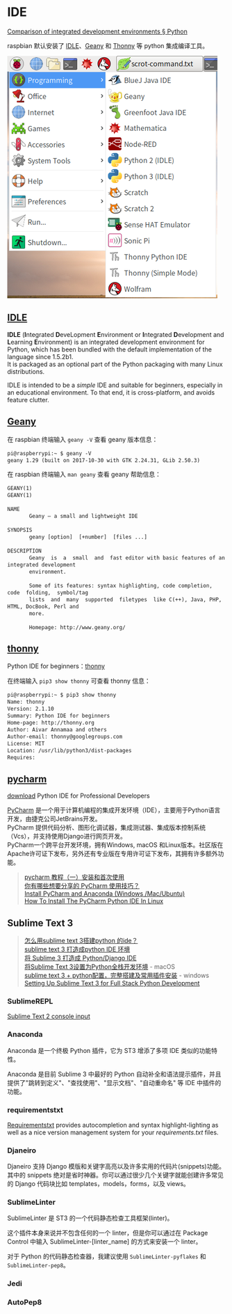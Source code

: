 # IDE
[Comparison of integrated development environments § Python](https://en.wikipedia.org/wiki/Comparison_of_integrated_development_environments#Python)

raspbian 默认安装了 [IDLE](https://en.wikipedia.org/wiki/IDLE_(Python))、[Geany](https://en.wikipedia.org/wiki/Geany) 和 [Thonny](https://en.wikipedia.org/wiki/Thonny) 等 python 集成编译工具。

![Programming-on-raspbian](images/Programming-on-raspbian.png)

## [IDLE](https://docs.python.org/3/library/idle.html)
**IDLE** (**I**ntegrated **D**eveLopment **E**nvironment or **I**ntegrated **D**evelopment and **L**earning **E**nvironment) is an integrated development environment for Python, which has been bundled with the default implementation of the language since 1.5.2b1.  
It is packaged as an optional part of the Python packaging with many Linux distributions.  

IDLE is intended to be a *simple* IDE and suitable for beginners, especially in an educational environment. To that end, it is cross-platform, and avoids feature clutter.

## [Geany](http://www.geany.org/)

在 raspbian 终端输入 `geany -V` 查看 geany 版本信息：

```Shell
pi@raspberrypi:~ $ geany -V
geany 1.29 (built on 2017-10-30 with GTK 2.24.31, GLib 2.50.3)
```

在 raspbian 终端输入 `man geany` 查看 geany 帮助信息：

```Shell
GEANY(1)                                                                             GEANY(1)

NAME
       Geany — a small and lightweight IDE

SYNOPSIS
       geany [option]  [+number]  [files ...]

DESCRIPTION
       Geany  is  a  small  and  fast editor with basic features of an integrated development
       environment.

       Some of its features: syntax highlighting, code completion, code  folding,  symbol/tag
       lists  and  many  supported  filetypes  like C(++), Java, PHP, HTML, DocBook, Perl and
       more.

       Homepage: http://www.geany.org/
```

## [thonny](http://thonny.org)
Python IDE for beginners：[thonny](http://thonny.org)  

在终端输入 `pip3 show thonny` 可查看 thonny 信息：

```Shell
pi@raspberrypi:~ $ pip3 show thonny
Name: thonny
Version: 2.1.10
Summary: Python IDE for beginners
Home-page: http://thonny.org
Author: Aivar Annamaa and others
Author-email: thonny@googlegroups.com
License: MIT
Location: /usr/lib/python3/dist-packages
Requires: 
```

## [pycharm](https://www.jetbrains.com/pycharm/)
[download](https://www.jetbrains.com/pycharm/download/) Python IDE for Professional Developers

[PyCharm](https://zh.wikipedia.org/wiki/PyCharm) 是一个用于计算机编程的集成开发环境（IDE），主要用于Python语言开发，由捷克公司JetBrains开发。  
PyCharm 提供代码分析、图形化调试器，集成测试器、集成版本控制系统（Vcs），并支持使用Django进行网页开发。  
PyCharm一个跨平台开发环境，拥有Windows, macOS 和Linux版本。社区版在Apache许可证下发布，另外还有专业版在专用许可证下发布，其拥有许多额外功能。

> [pycharm 教程（一）安装和首次使用](http://blog.csdn.net/chenggong2dm/article/details/9365437)  
> [你有哪些想要分享的 PyCharm 使用技巧？](https://www.zhihu.com/question/37787004)  
> [Install PyCharm and Anaconda (Windows /Mac/Ubuntu)](https://medium.com/@GalarnykMichael/setting-up-pycharm-with-anaconda-plus-installing-packages-windows-mac-db2b158bd8c)  
> [How To Install The PyCharm Python IDE In Linux](https://www.lifewire.com/how-to-install-the-pycharm-python-ide-in-linux-4091033)  

## Sublime Text 3
> [怎么用sublime text 3搭建python 的ide？](https://www.zhihu.com/question/22904994)  
> [sublime text 3 打造成python IDE 环境](http://www.jianshu.com/p/a401a0bfddf7)  
> [将 Sublime 3 打造成 Python/Django IDE](http://www.weiguda.com/blog/48/)  
> [将Sublime Text 3设置为Python全栈开发环境](http://python.jobbole.com/81312/) - macOS  
> [sublime text 3 + python配置，完整搭建及常用插件安装](http://blog.csdn.net/mx472756841/article/details/50535517) - windows  
> [Setting Up Sublime Text 3 for Full Stack Python Development](https://realpython.com/blog/python/setting-up-sublime-text-3-for-full-stack-python-development/)  

### SublimeREPL

[Sublime Text 2 console input](https://stackoverflow.com/questions/10604409/sublime-text-2-console-input)  

### Anaconda
Anaconda 是一个终极 Python 插件，它为 ST3 增添了多项 IDE 类似的功能特性。

Anaconda 是目前 Sublime 3 中最好的 Python 自动补全和语法提示插件，并且提供了"跳转到定义"、"查找使用"、"显示文档"、"自动重命名" 等 IDE 中插件的功能。

### requirementstxt
[Requirementstxt](https://sublime.wbond.net/packages/requirementstxt) provides autocompletion and syntax highlight-lighting as well as a nice version management system for your *requirements.txt* files.

### Djaneiro
Djaneiro 支持 Django 模版和关键字高亮以及许多实用的代码片(snippets)功能。其中的 snippets 绝对是省时神器。你可以通过很少几个关键字就能创建许多常见的 Django 代码块比如 templates，models，forms，以及 views。

### SublimeLinter
SublimeLinter 是 ST3 的一个代码静态检查工具框架(linter)。

这个插件本身来说并不包含任何的一个 linter，但是你可以通过在 Package Control 中输入 SublimeLinter-[linter_name] 的方式来安装一个 linter。

对于 Python 的代码静态检查器，我建议使用 `SublimeLinter-pyflakes` 和 `SublimeLinter-pep8`。

### Jedi

### AutoPep8

